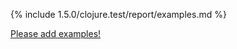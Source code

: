 {% include 1.5.0/clojure.test/report/examples.md %}

[Please add examples!](https://github.com/arrdem/grimoire/edit/master/_includes/1.6.0/clojure.test/report/examples.md)
